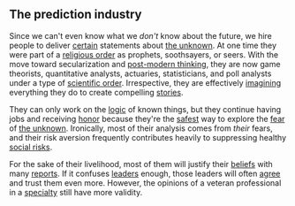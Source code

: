 

## The prediction industry

Since we can't even know what we *don't* know about the future, we hire people to deliver [certain](understanding-certainty.md) statements about [the unknown](unknown.md). At one time they were part of a [religious order](religion.md) as prophets, soothsayers, or seers. With the move toward secularization and [post-modern thinking](philosophy.md), they are now game theorists, quantitative analysts, actuaries, statisticians, and poll analysts under a type of [scientific order](science.md). Irrespective, they are effectively [imagining](imagination.md) everything they do to create compelling [stories](stories.md).

They can only work on the [logic](logic.md) of known things, but they continue having jobs and receiving [honor](image.md) because they're the [safest](safety.md) way to explore the [fear](mind-feelings-fear.md) of [the unknown](unknown.md). Ironically, most of their analysis comes from *their* fears, and their risk aversion frequently contributes heavily to suppressing healthy [social risks](socialrisk.md).

For the sake of their livelihood, most of them will justify their [beliefs](understanding-certainty.md) with many [reports](math.md). If it confuses [leaders](groups-large.md) enough, those leaders will often [agree](people-conflicts.md) and trust them even more. However, the opinions of a veteran professional in a [specialty](jobs-spcialization.md) still have more validity.
